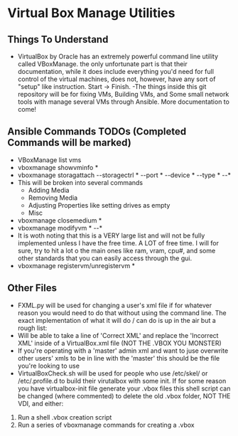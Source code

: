 # Virtual Box Manage Utilities
## Things To Understand
 - VirtualBox by Oracle has an extremely powerful command line utility called VBoxManage. the only unfortunate part is that their documentation, while it does include everything you'd need for full control of the virtual machines, does not, however, have any sort of "setup" like instruction. Start -> Finish.
 -The things inside this git repository will be for fixing VMs, Building VMs, and Some small network tools with manage several VMs through Ansible. More documentation to come!

## Ansible Commands TODOs (Completed Commands will be marked)
 - VBoxManage list vms
 - vboxmanage showvminfo *
 - vboxmanage storagattach --storagectrl * --port * --device * --type * --*
  - This will be broken into several commands
    - Adding Media
    - Removing Media
    - Adjusting Properties like setting drives as empty
    - Misc
 - vboxmanage closemedium *
 - vboxmanage modifyvm * --* 
  - It is woth noting that this is a VERY large list and will not be fully implemented unless I have the free time. A LOT of free time. I will for sure, try to hit a lot o the main ones like ram, vram, cpu#, and some other standards that you can easily access through the gui.
 - vboxmanage registervm/unregistervm *

## Other Files
 - FXML.py will be used for changing a user's xml file if for whatever reason you would need to do that without using the command line. The exact implementation of what it will do / can do is up in the air but a rough list:
  - Will be able to take a line of 'Correct XML' and replace the 'Incorrect XML' inside of a VirtualBox.xml file (NOT THE .VBOX YOU MONSTER)
  - If you're operating with a 'master' admin xml and want to juse overwrite other users' xmls to be in line with the 'master' this should be the file you're looking to use
 - VirtualBoxCheck.sh will be used for people who use /etc/skel/ or /etc/.profile.d to build their virutalbox with some init. If for some reason you have virtualbox-init file generate your .vbox files this shell script can be changed (where commented) to delete the old .vbox folder, NOT THE VDI, and either:
  1. Run a shell .vbox creation script
  2. Run a series of vboxmanage commands for creating a .vbox

